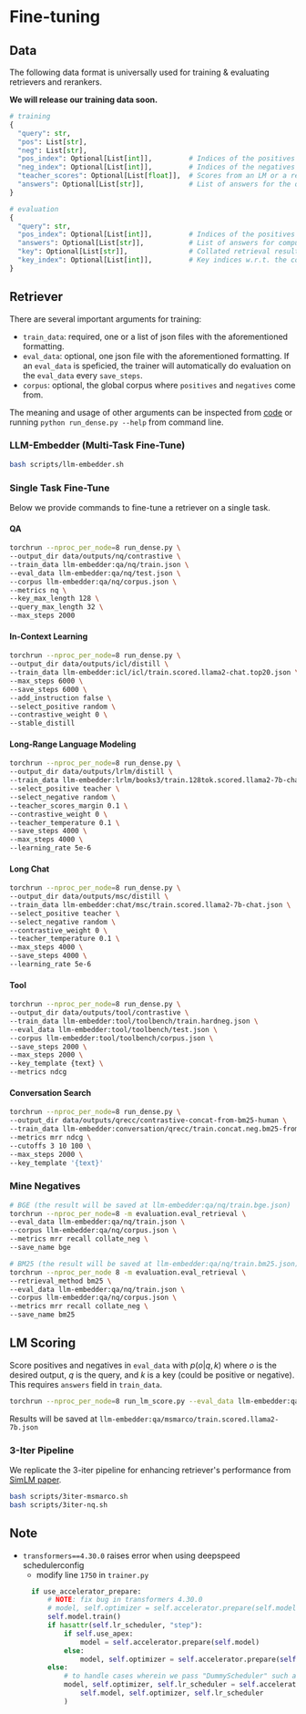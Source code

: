 # Fine-tuning

## Data
The following data format is universally used for training & evaluating retrievers and rerankers.

**We will release our training data soon.**

```python
# training
{
  "query": str,
  "pos": List[str],
  "neg": List[str],
  "pos_index": Optional[List[int]],         # Indices of the positives w.r.t. the corpus. When a global corpus is not available (e.g. long conversation), just ignore this field.
  "neg_index": Optional[List[int]],         # Indices of the negatives w.r.t. the corpus. When a global corpus is not available (e.g. long conversation), just ignore this field.
  "teacher_scores": Optional[List[float]],  # Scores from an LM or a reranker, used for distillation.
  "answers": Optional[List[str]],           # List of answers for the query, used for LM scoring.
}

# evaluation
{
  "query": str,
  "pos_index": Optional[List[int]],         # Indices of the positives w.r.t. corpus (retrieval) / w.r.t. keys (rerank). When there is no positives pre-defined (e.g. NQ), just ignore this field.
  "answers": Optional[List[str]],           # List of answers for computing NQ metrics.
  "key": Optional[List[str]],               # Collated retrieval results for the query / candidates to rank when there are no positives and negatives.
  "key_index": Optional[List[int]],         # Key indices w.r.t. the corpus when reranking and no positives & negatives.
}
```

## Retriever
There are several important arguments for training:
- `train_data`: required, one or a list of json files with the aforementioned formatting.
- `eval_data`: optional, one json file with the aforementioned formatting. If an `eval_data` is speficied, the trainer will automatically do evaluation on the `eval_data` every `save_steps`.
- `corpus`: optional, the global corpus where `positives` and `negatives` come from.

The meaning and usage of other arguments can be inspected from [code](../src/retrieval/args.py) or running `python run_dense.py --help` from command line.

### LLM-Embedder (Multi-Task Fine-Tune)
```bash
bash scripts/llm-embedder.sh
```

### Single Task Fine-Tune
Below we provide commands to fine-tune a retriever on a single task.

#### QA
```bash
torchrun --nproc_per_node=8 run_dense.py \
--output_dir data/outputs/nq/contrastive \
--train_data llm-embedder:qa/nq/train.json \
--eval_data llm-embedder:qa/nq/test.json \
--corpus llm-embedder:qa/nq/corpus.json \
--metrics nq \
--key_max_length 128 \
--query_max_length 32 \
--max_steps 2000
```

#### In-Context Learning
```bash
torchrun --nproc_per_node=8 run_dense.py \
--output_dir data/outputs/icl/distill \
--train_data llm-embedder:icl/icl/train.scored.llama2-chat.top20.json \
--max_steps 6000 \
--save_steps 6000 \
--add_instruction false \
--select_positive random \
--contrastive_weight 0 \
--stable_distill
```

#### Long-Range Language Modeling
```bash
torchrun --nproc_per_node=8 run_dense.py \
--output_dir data/outputs/lrlm/distill \
--train_data llm-embedder:lrlm/books3/train.128tok.scored.llama2-7b-chat.json llm-embedder:lrlm/arxiv/train.128tok.scored.llama2-7b-chat.json llm-embedder:lrlm/codeparrot/train.128tok.scored.llama2-7b-chat.json \
--select_positive teacher \
--select_negative random \
--teacher_scores_margin 0.1 \
--contrastive_weight 0 \
--teacher_temperature 0.1 \
--save_steps 4000 \
--max_steps 4000 \
--learning_rate 5e-6
```

#### Long Chat
```bash
torchrun --nproc_per_node=8 run_dense.py \
--output_dir data/outputs/msc/distill \
--train_data llm-embedder:chat/msc/train.scored.llama2-7b-chat.json \
--select_positive teacher \
--select_negative random \
--contrastive_weight 0 \
--teacher_temperature 0.1 \
--max_steps 4000 \
--save_steps 4000 \
--learning_rate 5e-6
```

#### Tool
```bash
torchrun --nproc_per_node=8 run_dense.py \
--output_dir data/outputs/tool/contrastive \
--train_data llm-embedder:tool/toolbench/train.hardneg.json \
--eval_data llm-embedder:tool/toolbench/test.json \
--corpus llm-embedder:tool/toolbench/corpus.json \
--save_steps 2000 \
--max_steps 2000 \
--key_template {text} \
--metrics ndcg
```

#### Conversation Search
```bash
torchrun --nproc_per_node=8 run_dense.py \
--output_dir data/outputs/qrecc/contrastive-concat-from-bm25-human \
--train_data llm-embedder:conversation/qrecc/train.concat.neg.bm25-from-human.json \
--metrics mrr ndcg \
--cutoffs 3 10 100 \
--max_steps 2000 \
--key_template '{text}'
```

### Mine Negatives
```bash
# BGE (the result will be saved at llm-embedder:qa/nq/train.bge.json)
torchrun --nproc_per_node=8 -m evaluation.eval_retrieval \
--eval_data llm-embedder:qa/nq/train.json \
--corpus llm-embedder:qa/nq/corpus.json \
--metrics mrr recall collate_neg \
--save_name bge

# BM25 (the result will be saved at llm-embedder:qa/nq/train.bm25.json)
torchrun --nproc_per_node 8 -m evaluation.eval_retrieval \
--retrieval_method bm25 \
--eval_data llm-embedder:qa/nq/train.json \
--corpus llm-embedder:qa/nq/corpus.json \
--metrics mrr recall collate_neg \
--save_name bm25
```

## LM Scoring
Score positives and negatives in `eval_data` with $p(o|q,k)$ where $o$ is the desired output, $q$ is the query, and $k$ is a key (could be positive or negative). This requires `answers` field in `train_data`.

```bash
torchrun --nproc_per_node=8 run_lm_score.py --eval_data llm-embedder:qa/msmarco/train.json
```
Results will be saved at `llm-embedder:qa/msmarco/train.scored.llama2-7b.json`

### 3-Iter Pipeline
We replicate the 3-iter pipeline for enhancing retriever's performance from [SimLM paper](https://arxiv.org/abs/2207.02578).

```bash
bash scripts/3iter-msmarco.sh
bash scripts/3iter-nq.sh
```

## Note
- `transformers==4.30.0` raises error when using deepspeed schedulerconfig
  - modify line `1750` in `trainer.py`
  ```python
    if use_accelerator_prepare:
        # NOTE: fix bug in transformers 4.30.0
        # model, self.optimizer = self.accelerator.prepare(self.model, self.optimizer)
        self.model.train()
        if hasattr(self.lr_scheduler, "step"):
            if self.use_apex:
                model = self.accelerator.prepare(self.model)
            else:
                model, self.optimizer = self.accelerator.prepare(self.model, self.optimizer)
        else:
            # to handle cases wherein we pass "DummyScheduler" such as when it is specified in DeepSpeed config.
            model, self.optimizer, self.lr_scheduler = self.accelerator.prepare(
                self.model, self.optimizer, self.lr_scheduler
            )
  ```